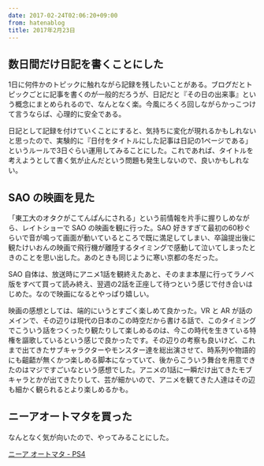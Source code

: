 ```yaml
---
date: 2017-02-24T02:06:20+09:00
from: hatenablog
title: 2017年2月23日
---
```

## 数日間だけ日記を書くことにした

1日に何件かのトピックに触れながら記録を残したいことがある。ブログだとトピックごとに記事を書くのが一般的だろうが、日記だと『その日の出来事』という概念にまとめられるので、なんとなく楽。今風にろくろ回しながらかっこつけて言うならば、心理的に安全である。

日記として記録を付けていくことにすると、気持ちに変化が現れるかもしれないと思ったので、実験的に『日付をタイトルにした記事は日記の1ページである」というルールで3日ぐらい運用してみることにした。これであれば、タイトルを考えようとして書く気が止んだという問題も発生しないので、良いかもしれない。

## SAO の映画を見た

「東工大のオタクがこてんぱんにされる」という前情報を片手に握りしめながら、レイトショーで SAO の映画を観に行った。SAO 好きすぎて最初の60秒ぐらいで音が鳴って画面が動いているところで既に満足してしまい、卒論提出後に観たけいおんの映画で飛行機が離陸するタイミングで感動して泣いてしまったときのことを思い出した。あのときも同じように寒い京都の冬だった。

SAO 自体は、放送時にアニメ1話を観終えたあと、そのまま本屋に行ってラノベ版をすべて買って読み終え、翌週の2話を正座して待つという感じで付き合いはじめた。なので映画になるとやっぱり嬉しい。

映画の感想としては、端的にいうとすごく楽しめて良かった。VR と AR が話のメインで、その辺りは現代の日本のこの時空だから書ける話で、このタイミングでこういう話をつくったり観たりして楽しめるのは、今この時代を生きている特権を謳歌しているという感じで良かったです。その辺りの考察も良いけど、これまで出てきたサブキャラクターやモンスター達を総出演させて、時系列や物語的にも齟齬が無くかつ楽しめる脚本になっていて、後からこういう舞台を用意できたのはマジですごいなという感想でした。アニメの1話に一瞬だけ出てきたモブキャラとかが出てきたりして、芸が細かいので、アニメを観てきた人達はその辺も細かく観られるとより楽しめるかも。

## ニーアオートマタを買った

なんとなく気が向いたので、やってみることにした。

[ニーア オートマタ - PS4](https://www.amazon.co.jp/dp/B01LYS572Y)